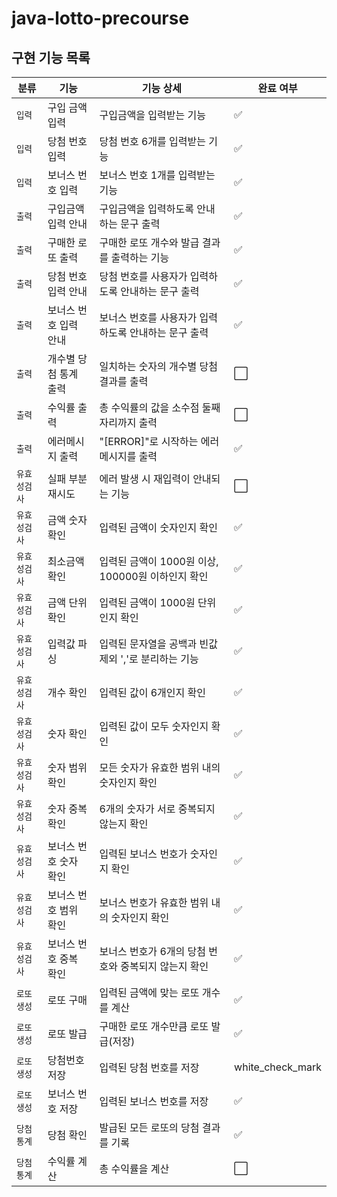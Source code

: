 # java-lotto-precourse

## 구현 기능 목록
| 분류      | 기능           | 기능 상세                             | 완료 여부               |
|---------|--------------|-----------------------------------|---------------------|
| `입력`    | 구입 금액 입력     | 구입금액을 입력받는 기능                     | :white_check_mark: |
| `입력`    | 당첨 번호 입력     | 당첨 번호 6개를 입력받는 기능                 | :white_check_mark: |
| `입력`    | 보너스 번호 입력    | 보너스 번호 1개를 입력받는 기능                | :white_check_mark: |
| `출력`    | 구입금액 입력 안내   | 구입금액을 입력하도록 안내하는 문구 출력            | :white_check_mark: |
| `출력`    | 구매한 로또 출력    | 구매한 로또 개수와 발급 결과를 출력하는 기능         | :white_check_mark: |
| `출력`    | 당첨 번호 입력 안내  | 당첨 번호를 사용자가 입력하도록 안내하는 문구 출력      | :white_check_mark: |
| `출력`    | 보너스 번호 입력 안내 | 보너스 번호를 사용자가 입력하도록 안내하는 문구 출력     | :white_check_mark: |
| `출력`    | 개수별 당첨 통계 출력 | 일치하는 숫자의 개수별 당첨 결과를 출력            | :white_large_square: |
| `출력`    | 수익률 출력       | 총 수익률의 값을 소수점 둘째자리까지 출력           | :white_large_square: |
| `출력`    | 에러메시지 출력     | "[ERROR]"로 시작하는 에러 메시지를 출력        | :white_check_mark: |
| `유효성검사` | 실패 부분 재시도    | 에러 발생 시 재입력이 안내되는 기능              | :white_large_square: |
| `유효성검사` | 금액 숫자 확인     | 입력된 금액이 숫자인지 확인                   | :white_check_mark: |
| `유효성검사` | 최소금액 확인      | 입력된 금액이 1000원 이상, 100000원 이하인지 확인 | :white_check_mark: |
| `유효성검사` | 금액 단위 확인     | 입력된 금액이 1000원 단위인지 확인             | :white_check_mark: |
| `유효성검사` | 입력값 파싱       | 입력된 문자열을 공백과 빈값 제외 ','로 분리하는 기능   | :white_check_mark: |
| `유효성검사` | 개수 확인        | 입력된 값이 6개인지 확인                    | :white_check_mark: |
| `유효성검사` | 숫자 확인        | 입력된 값이 모두 숫자인지 확인                 | :white_check_mark: |
| `유효성검사` | 숫자 범위 확인     | 모든 숫자가 유효한 범위 내의 숫자인지 확인          | :white_check_mark: |
| `유효성검사` | 숫자 중복 확인     | 6개의 숫자가 서로 중복되지 않는지 확인            | :white_check_mark: |
| `유효성검사` | 보너스 번호 숫자 확인 | 입력된 보너스 번호가 숫자인지 확인               | :white_check_mark: |
| `유효성검사` | 보너스 번호 범위 확인 | 보너스 번호가 유효한 범위 내의 숫자인지 확인         | :white_check_mark: |
| `유효성검사` | 보너스 번호 중복 확인 | 보너스 번호가 6개의 당첨 번호와 중복되지 않는지 확인    | :white_check_mark: |
| `로또생성`  | 로또 구매        | 입력된 금액에 맞는 로또 개수를 계산              | :white_check_mark: |
| `로또생성`  | 로또 발급        | 구매한 로또 개수만큼 로또 발급(저장)             | :white_check_mark: |
| `로또생성`  | 당첨번호 저장      | 입력된 당첨 번호를 저장                     | white_check_mark |
| `로또생성`  | 보너스 번호 저장    | 입력된 보너스 번호를 저장                    | :white_check_mark: |
| `당첨통계`  | 당첨 확인        | 발급된 모든 로또의 당첨 결과를 기록                  | :white_check_mark: |
| `당첨통계`  | 수익률 계산       | 총 수익률을 계산                         | :white_large_square: |
